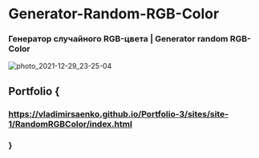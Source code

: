 # Generator-Random-RGB-Color

### Генератор случайного RGB-цвета | Generator random RGB-Color

![photo_2021-12-29_23-25-04](https://user-images.githubusercontent.com/56477695/147710089-9d3e4d02-fd91-4289-b790-4cc8bcfbef9e.jpg)

## Portfolio {

### https://vladimirsaenko.github.io/Portfolio-3/sites/site-1/RandomRGBColor/index.html

### }
